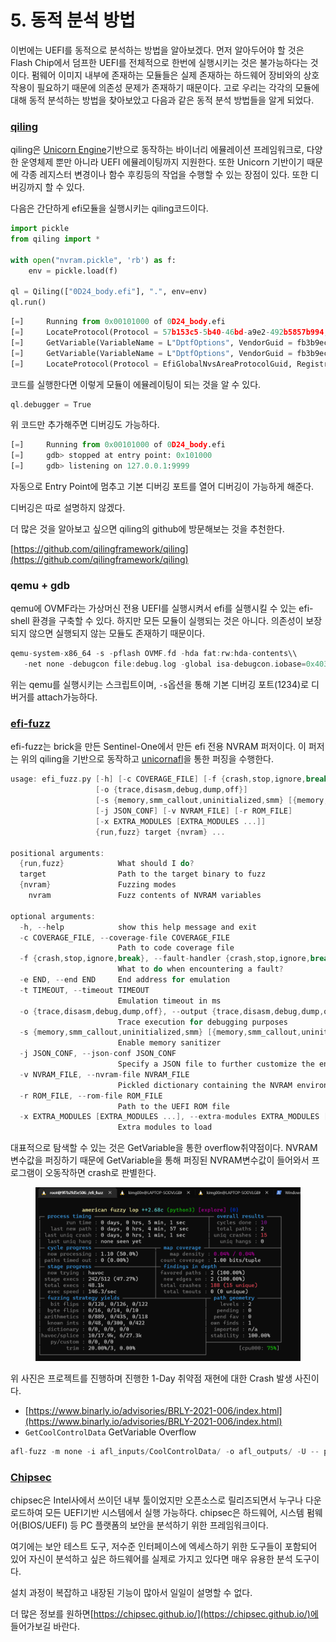 # 5. 동적 분석 방법

이번에는 UEFI를 동적으로 분석하는 방법을 알아보겠다. 먼저 알아두어야 할 것은 Flash Chip에서 덤프한 UEFI를 전체적으로 한번에 실행시키는 것은 불가능하다는 것이다. 펌웨어 이미지 내부에 존재하는 모듈들은 실제 존재하는 하드웨어 장비와의 상호작용이 필요하기 때문에 의존성 문제가 존재하기 때문이다. 고로 우리는 각각의 모듈에 대해 동적 분석하는 방법을 찾아보았고 다음과 같은 동적 분석 방법들을 알게 되었다.

### [qiling](https://qiling.io/)

qiling은 [Unicorn Engine](https://www.unicorn-engine.org/)기반으로 동작하는 바이너리 에뮬레이션 프레임워크로, 다양한 운영체제 뿐만 아니라 UEFI 에뮬레이팅까지 지원한다. 또한 Unicorn 기반이기 때문에 각종 레지스터 변경이나 함수 후킹등의 작업을 수행할 수 있는 장점이 있다. 또한 디버깅까지 할 수 있다.

다음은 간단하게 efi모듈을 실행시키는 qiling코드이다.

```python
import pickle
from qiling import *

with open("nvram.pickle", 'rb') as f:
    env = pickle.load(f)

ql = Qiling(["0D24_body.efi"], ".", env=env)
ql.run()
```

```python
[=]     Running from 0x00101000 of 0D24_body.efi
[=]     LocateProtocol(Protocol = 57b153c5-5b40-46bd-a9e2-492b5857b994, Registration = NULL, Interface = 0x0507ffa0) = 0x800000000000000e
[=]     GetVariable(VariableName = L"DptfOptions", VendorGuid = fb3b9ece-4aba-4933-b49d-b4d67d892351, Attributes = 0x0507ffa8, DataSize = 0x0507ffb0, Data = 0x0507ff58) = 0x8000000000000005
[=]     GetVariable(VariableName = L"DptfOptions", VendorGuid = fb3b9ece-4aba-4933-b49d-b4d67d892351, Attributes = 0x0507ffa8, DataSize = 0x0507ffb0, Data = 0x0507ff58) = 0x0
[=]     LocateProtocol(Protocol = EfiGlobalNvsAreaProtocolGuid, Registration = NULL, Interface = 0x0507ff28) = 0x800000000000000e
```

코드를 실행한다면 이렇게 모듈이 에뮬레이팅이 되는 것을 알 수 있다.

```c
ql.debugger = True
```

위 코드만 추가해주면 디버깅도 가능하다.

```python
[=]     Running from 0x00101000 of 0D24_body.efi
[=]     gdb> stopped at entry point: 0x101000
[=]     gdb> listening on 127.0.0.1:9999
```

자동으로 Entry Point에 멈추고 기본 디버깅 포트를 열어 디버깅이 가능하게 해준다.

디버깅은 따로 설명하지 않겠다.

더 많은 것을 알아보고 싶으면 qiling의 github에 방문해보는 것을 추천한다.

[https://github.com/qilingframework/qiling](https://github.com/qilingframework/qiling)

### qemu + gdb

qemu에 OVMF라는 가상머신 전용 UEFI를 실행시켜서 efi를 실행시킬 수 있는 efi-shell 환경을 구축할 수 있다. 하지만 모든 모듈이 실행되는 것은 아니다. 의존성이 보장되지 않으면 실행되지 않는 모듈도 존재하기 때문이다.

```c
qemu-system-x86_64 -s -pflash OVMF.fd -hda fat:rw:hda-contents\\
   -net none -debugcon file:debug.log -global isa-debugcon.iobase=0x403
```

위는 qemu를 실행시키는 스크립트이며, `-s`옵션을 통해 기본 디버깅 포트(1234)로 디버거를 attach가능하다.

### [efi-fuzz](https://github.com/Sentinel-One/efi\_fuzz)

efi-fuzz는 brick을 만든 Sentinel-One에서 만든 efi 전용 NVRAM 퍼저이다. 이 퍼저는 위의 qiling을 기반으로 동작하고 [unicornafl](https://github.com/AFLplusplus/unicornafl)을 통한 퍼징을 수행한다.

```c
usage: efi_fuzz.py [-h] [-c COVERAGE_FILE] [-f {crash,stop,ignore,break}] [-e END] [-t TIMEOUT]
                   [-o {trace,disasm,debug,dump,off}]
                   [-s {memory,smm_callout,uninitialized,smm} [{memory,smm_callout,uninitialized,smm} ...]]
                   [-j JSON_CONF] [-v NVRAM_FILE] [-r ROM_FILE]
                   [-x EXTRA_MODULES [EXTRA_MODULES ...]]
                   {run,fuzz} target {nvram} ...

positional arguments:
  {run,fuzz}            What should I do?
  target                Path to the target binary to fuzz
  {nvram}               Fuzzing modes
    nvram               Fuzz contents of NVRAM variables

optional arguments:
  -h, --help            show this help message and exit
  -c COVERAGE_FILE, --coverage-file COVERAGE_FILE
                        Path to code coverage file
  -f {crash,stop,ignore,break}, --fault-handler {crash,stop,ignore,break}
                        What to do when encountering a fault?
  -e END, --end END     End address for emulation
  -t TIMEOUT, --timeout TIMEOUT
                        Emulation timeout in ms
  -o {trace,disasm,debug,dump,off}, --output {trace,disasm,debug,dump,off}
                        Trace execution for debugging purposes
  -s {memory,smm_callout,uninitialized,smm} [{memory,smm_callout,uninitialized,smm} ...], --sanitize {memory,smm_callout,uninitialized,smm} [{memory,smm_callout,uninitialized,smm} ...]
                        Enable memory sanitizer
  -j JSON_CONF, --json-conf JSON_CONF
                        Specify a JSON file to further customize the environment
  -v NVRAM_FILE, --nvram-file NVRAM_FILE
                        Pickled dictionary containing the NVRAM environment variables
  -r ROM_FILE, --rom-file ROM_FILE
                        Path to the UEFI ROM file
  -x EXTRA_MODULES [EXTRA_MODULES ...], --extra-modules EXTRA_MODULES [EXTRA_MODULES ...]
                        Extra modules to load
```

대표적으로 탐색할 수 있는 것은 GetVariable을 통한 overflow취약점이다. NVRAM변수값을 퍼징하기 때문에 GetVariable을 통해 퍼징된 NVRAM변수값이 들어와서 프로그램이 오동작하면 crash로 판별한다.

<figure><img src="../.gitbook/assets/image (30).png" alt=""><figcaption></figcaption></figure>

위 사진은 프로젝트를 진행하며 진행한 1-Day 취약점 재현에 대한 Crash 발생 사진이다.

* [https://www.binarly.io/advisories/BRLY-2021-006/index.html](https://www.binarly.io/advisories/BRLY-2021-006/index.html)
* `GetCoolControlData` GetVariable Overflow

```c
afl-fuzz -m none -i afl_inputs/CoolControlData/ -o afl_outputs/ -U -- python3 efi_fuzz.py fuzz _0D24_body.efi nvram CoolControlData @@ 2> log
```

### [Chipsec](https://chipsec.github.io/)

chipsec은 Intel사에서 쓰이던 내부 툴이었지만 오픈소스로 릴리즈되면서 누구나 다운로드하여 모든 UEFI기반 시스템에서 실행 가능하다. chipsec은 하드웨어, 시스템 펌웨어(BIOS/UEFI) 등 PC 플랫폼의 보안을 분석하기 위한 프레임워크이다.

여기에는 보안 테스트 도구, 저수준 인터페이스에 엑세스하기 위한 도구들이 포함되어 있어 자신이 분석하고 싶은 하드웨어를 실제로 가지고 있다면 매우 유용한 분석 도구이다.

설치 과정이 복잡하고 내장된 기능이 많아서 일일이 설명할 수 없다.

더 많은 정보를 원하면[https://chipsec.github.io/](https://chipsec.github.io/)에 들어가보길 바란다.
